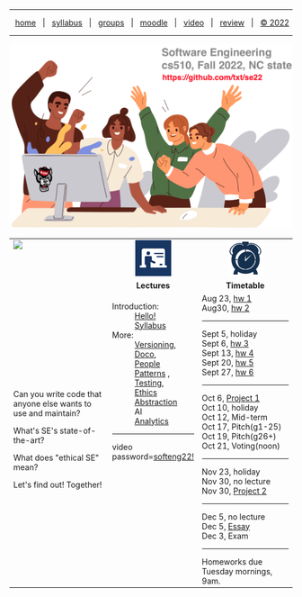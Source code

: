 <a name=top><br><hr>
<p align=center>
&nbsp;<a href="/README.md#top">home</a> &nbsp; | &nbsp;
<a href="/docs/syllabus.md#top">syllabus</a> &nbsp; | &nbsp;
<a href="https://docs.google.com/spreadsheets/d/1KuW-SH46KmFW0grEX2wT01jicUSew_5sr1QdGuSrweU/edit#gid=0">groups</a> &nbsp; | &nbsp;
<a href="https://moodle-courses2223.wolfware.ncsu.edu/course/view.php?id=1771">moodle</a> &nbsp; | &nbsp;
<a href="https://ncsu.hosted.panopto.com/Panopto/Pages/Sessions/List.aspx#folderID=%22389b8ebf-2f29-4c15-8231-aee9000e3f05%22">video</a> &nbsp; | &nbsp;
<a href="/docs/review.md">review</a> &nbsp; | &nbsp;
<a href="/LICENSE.md#top">&copy; 2022</a></p>
<hr>
<p align=center><a href="/README.md#top"><img  width=700 src="/etc/img/banner.png"></a></p>


<a name=timetable><table width="100%" border=0 align=center>
<tr>
<td width=300 valign=top><img src="/etc/img/review.gig"></td>
<td align=center xwidth=250><img src="/etc/img/lectures.gif"></td>
<td align=center width=250><img width=64 src="/etc/img/time.png"></td>
</tr>
<tr>
<td></td>
<td align=center><b>Lectures</b></td>
<td align=center><b>Timetable</b> </td>
</tr>
<tr>
<td>

<p>Can you write code that anyone  else  wants to  use and maintain?
<p>What's  SE's state-of-the-art?
<p>What does "ethical SE" mean?
<p>Let's find out! Together!


</td>
<td valign=top  xwidth="100px">
<!-- -------------------------------- -->
<dl>
 <dt>
    Introduction:
  </dt>
  <dd>
    <a href="/docs/hello.md">Hello!</a> <br>
    <a href="/docs/syllabus.md">Syllabus</a>
  </dd>
  <dt>
    More:
  </dt>
  <dd>
     <a href="/docs/goodrepo.md">Versioning</a>,<br>
        <a href="/docs/doc.md">Doco</a>, <br> 
      <a href="/docs/people1.md">People</a><br>
       <a href="/docs/patterns.md">Patterns</a> , <br>
    <a href="/docs/testing.md">Testing</a>, <br>     
      <a href="/docs/ethics.md">Ethics</a></br>
      <a href="/docs/abstract.md">Abstraction</a><br>
      AI<br>
    <a href="/docs/analytics.md">Analytics</a></br>
  </dd><hr>
video password=<a href="https://ncsu.hosted.panopto.com/Panopto/Pages/Sessions/List.aspx#folderID=%22389b8ebf-2f29-4c15-8231-aee9000e3f05%22">softeng22!</a>

</dl>

<!-- -------------------------------- -->

<td valign=top>
Aug 23, <a href="/docs/hw1.md">hw 1</a><br>
Aug30, <a href="/docs/hw2.md">hw 2</a><br>
<hr>
Sept 5, holiday<br>
Sept 6, <a href="/docs/hw3.md">hw 3</a><br>
Sept 13, <a href="/docs/hw4.md">hw 4</a><br>
Sept 20, <a href="/docs/hw5.md">hw 5</a><br>
Sept 27, <a href="/docs/hw6.md">hw 6</a><br>
<hr>
Oct 6, <a href="/docs/proj1.md">Project 1</a><br>
Oct 10, holiday<br>
Oct 12, Mid-term<br>
Oct 17, Pitch(g1-25)<br>
Oct 19, Pitch(g26+)<br>
Oct 21,  Voting(noon)<br>
<hr>
Nov 23, holiday<br>
Nov 30, no lecture<br>
Nov 30, <a href="/docs/proj2.md">Project 2</a><br>
<hr>
Dec 5, no lecture<br>
Dec 5, <a href="/docs/essay.md">Essay</a><br>
Dec 3, Exam<br><hr>
Homeworks due Tuesday mornings, 9am.
</td>
</tr>

</table>
